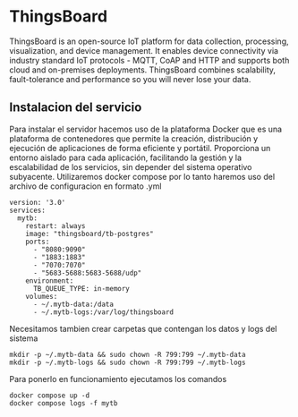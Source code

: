 # ThingsBoard

ThingsBoard is an open-source IoT platform for data collection, processing, visualization, and device management. It enables device connectivity via industry standard IoT protocols - MQTT, CoAP and HTTP and supports both cloud and on-premises deployments. ThingsBoard combines scalability, fault-tolerance and performance so you will never lose your data.

## Instalacion del servicio

Para instalar el servidor hacemos uso de la plataforma Docker que es una plataforma de contenedores que permite la creación, distribución y ejecución de aplicaciones de forma eficiente y portátil. Proporciona un entorno aislado para cada aplicación, facilitando la gestión y la escalabilidad de los servicios, sin depender del sistema operativo subyacente. Utilizaremos docker compose por lo tanto haremos uso del archivo de configuracion en formato .yml

```
version: '3.0'
services:
  mytb:
    restart: always
    image: "thingsboard/tb-postgres"
    ports:
      - "8080:9090"
      - "1883:1883"
      - "7070:7070"
      - "5683-5688:5683-5688/udp"
    environment:
      TB_QUEUE_TYPE: in-memory
    volumes:
      - ~/.mytb-data:/data
      - ~/.mytb-logs:/var/log/thingsboard
```

Necesitamos tambien crear carpetas que contengan los datos y logs del sistema

```
mkdir -p ~/.mytb-data && sudo chown -R 799:799 ~/.mytb-data
mkdir -p ~/.mytb-logs && sudo chown -R 799:799 ~/.mytb-logs
```

Para ponerlo en funcionamiento ejecutamos los comandos

```
docker compose up -d
docker compose logs -f mytb
```
